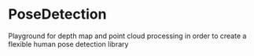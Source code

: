 PoseDetection
=============

Playground for depth map and point cloud processing in order to create a flexible human pose detection library
